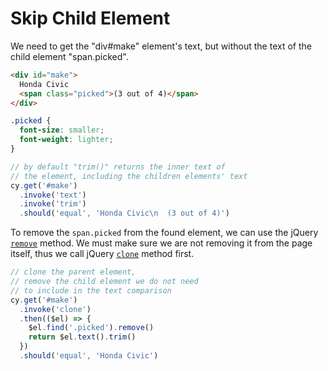 # Skip Child Element

<!-- fiddle Skip child element -->

We need to get the "div#make" element's text, but without the text of the child element "span.picked".

```html
<div id="make">
  Honda Civic
  <span class="picked">(3 out of 4)</span>
</div>
```

```css hide
.picked {
  font-size: smaller;
  font-weight: lighter;
}
```

```js
// by default "trim()" returns the inner text of
// the element, including the children elements' text
cy.get('#make')
  .invoke('text')
  .invoke('trim')
  .should('equal', 'Honda Civic\n  (3 out of 4)')
```

To remove the `span.picked` from the found element, we can use the jQuery [`remove`](https://api.jquery.com/remove/) method. We must make sure we are not removing it from the page itself, thus we call jQuery [`clone`](https://api.jquery.com/clone/) method first.

```js
// clone the parent element,
// remove the child element we do not need
// to include in the text comparison
cy.get('#make')
  .invoke('clone')
  .then(($el) => {
    $el.find('.picked').remove()
    return $el.text().trim()
  })
  .should('equal', 'Honda Civic')
```

<!-- fiddle-end -->
